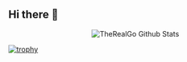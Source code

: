 ## Hi there 👋

<p align="center">
  <img src="https://github-readme-stats.vercel.app/api?username=TheRealGo&show_icons=true" alt="TheRealGo Github Stats"></img>
</p>

[![trophy](https://github-profile-trophy.vercel.app/?username=TheRealGo&column=4)](https://github.com/ryo-ma/github-profile-trophy)


<!--
**TheRealGo/TheRealGo** is a ✨ _special_ ✨ repository because its `README.md` (this file) appears on your GitHub profile.

Here are some ideas to get you started:

- 🔭 I’m currently working on ...
- 🌱 I’m currently learning ...
- 👯 I’m looking to collaborate on ...
- 🤔 I’m looking for help with ...
- 💬 Ask me about ...
- 📫 How to reach me: ...
- 😄 Pronouns: ...
- ⚡ Fun fact: ...
-->

